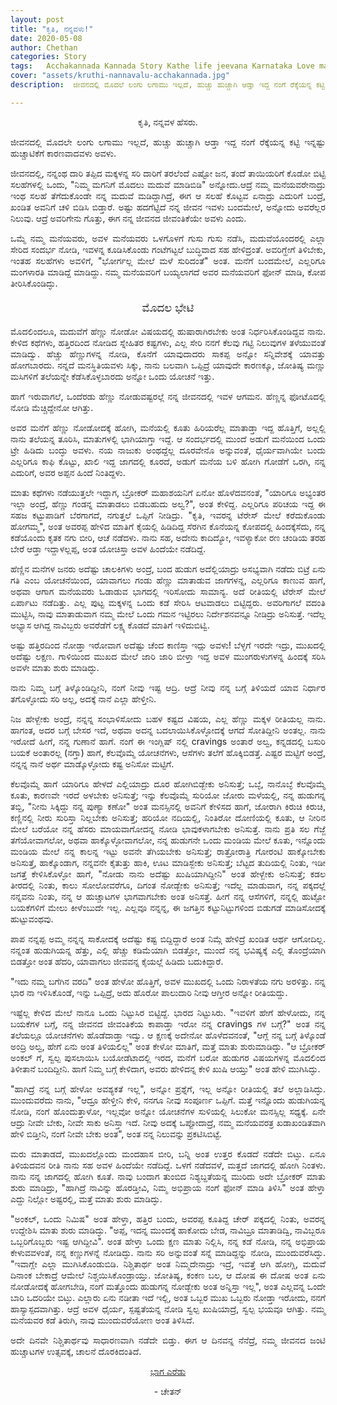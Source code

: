 ```yaml
---
layout: post
title: "ಕೃತಿ, ನನ್ನವಳು!"
date: 2020-05-08
author: Chethan
categories: Story
tags:	Acchakannada Kannada Story Kathe life jeevana Karnataka Love marriage maduve preethi kannadastory
cover: "assets/kruthi-nannavalu-acchakannada.jpg"
description:  ಜೀವನದಲ್ಲಿ ಮೊದಲೆ ಲಂಗು ಲಗಾಮು ಇಲ್ಲದೆ, ಹುಚ್ಚು ಹುಚ್ಚಾಗಿ ಆಡ್ತಾ ಇದ್ದ ನಂಗೆ ರೆಕ್ಕೆಯನ್ನ ಕಟ್ಟಿ ಇನ್ನಷ್ಟು ಹುಚ್ಚಾಟಿಕೆಗೆ ಕಾರಣವಾದವಳು ಅವಳು.

---
```


<p align ="center"> ಕೃತಿ, ನನ್ನವಳ ಹೆಸರು. </p>
 
<p align ="justify"> ಜೀವನದಲ್ಲಿ ಮೊದಲೇ ಲಂಗು ಲಗಾಮು ಇಲ್ಲದೆ, ಹುಚ್ಚು ಹುಚ್ಚಾಗಿ ಆಡ್ತಾ ಇದ್ದ ನಂಗೆ ರೆಕ್ಕೆಯನ್ನ ಕಟ್ಟಿ ಇನ್ನಷ್ಟು ಹುಚ್ಚಾಟಿಕೆಗೆ ಕಾರಣವಾದವಳು ಅವಳು.  </p> <!--more-->

<p align ="justify"> ಜೀವನದಲ್ಲಿ, ನನ್ನಂಥ ದಾರಿ ತಪ್ಪಿದ ಮಕ್ಕಳನ್ನ ಸರಿ ದಾರಿಗೆ ತರಲೆಂದೆ ಎಷ್ಟೋ ಜನ, ತಂದೆ ತಾಯಿಯರಿಗೆ ಕೊಡೋ ಬಿಟ್ಟಿ ಸಲಹೆಗಳಲ್ಲಿ ಒಂದು, "ನಿಮ್ಮ ಮಗನಿಗೆ ಮೊದಲು ಮದುವೆ ಮಾಡಿಬಿಡಿ" ಅನ್ನೋದು.ಆದ್ರೆ ನಮ್ಮ ಮನೆಯವರೇನಾದ್ರು ಇಂಥ ಸಲಹೆ ತೆಗೆದುಕೊಂಡೇ ನನ್ನ ಮದುವೆ ಮಡಿದ್ದಾಗಿದ್ರೆ, ಈಗ ಆ ಸಲಹೆ ಕೊಟ್ಟವ ಏನಾದ್ರು ಎದುರಿಗೆ ಬಂದ್ರೆ, ಖಂಡಿತ ಅವನಿಗೆ ಚಳಿ ಬಿಡಿಸಿ ಬಿಡ್ತಾರೆ. ಅಷ್ಟು ಹದಗೆಟ್ಟಿದೆ ನನ್ನ ಜೀವನ ಇವಳು ಬಂದಮೇಲೆ, ಅನ್ನೋದು ಅವರೆಲ್ಲರ ನಿಲುವು. ಆದ್ರೆ ಅವರಿಗೇನು ಗೊತ್ತು, ಈಗ ನನ್ನ ಜೀವನದ ಜೀವಂತಿಕೆಯೇ ಅವಳು ಎಂದು. </p>

<p align ="justify"> ಒಮ್ಮೆ ನಮ್ಮ ಮನೆಯವರು, ಅವಳ ಮನೆಯವರು ಒಳಗೊಳಗೆ ಗುಸು ಗುಸು ನಡೆಸಿ, ಮದುವೆಯೊಂದರಲ್ಲಿ ಎಲ್ಲಾ ಸೇರಿದ ಸಂದರ್ಭ ನೋಡಿ, ಇವಳನ್ನ ಕೂಡಿಸಿಕೊಂಡು ಗಂಟೆಗಟ್ಟಲೆ ಬುದ್ಧಿವಾದ ಸಹ ಹೇಳಿದ್ರಂತೆ. ಅವರಿಗ್ಹೇಗೆ ತಿಳಿಬೇಕು, ಇಂತಹ ಸಲಹೆಗಳು ಅವಳಿಗೆ, "ಭೋರ್ಗಲ್ಲ ಮೇಲೆ ಮಳೆ ಸುರಿದಂತೆ" ಅಂತ. ಮನೆಗೆ ಬಂದಮೇಲೆ, ಎಲ್ಲರಿಗೂ ಮಂಗಳಾರತಿ ಮಾಡಿದ್ದೆ ಮಾಡಿದ್ದು. ನಮ್ಮ ಮನೆಯವರಿಗೆ ಬಯ್ಯಲಾಗದೆ ಅವರ ಮನೆಯವರಿಗೆ ಫೋನ್ ಮಾಡಿ, ಕೋಪ ತೀರಿಸಿಕೊಂಡಿದ್ಳು. </p>

<p align ="center" style="font-size:130%;" > ಮೊದಲ ಭೇಟಿ </p>

<p align ="justify"> ಮೊದಲಿಂದಲೂ, ಮದುವೆಗೆ ಹೆಣ್ಣು ನೋಡೋ ವಿಷಯದಲ್ಲಿ ಹುಷಾರಾಗಿರಬೇಕು ಅಂತ ನಿರ್ಧರಿಸಿಕೊಂಡಿದ್ದವ ನಾನು. ಕೇಳಿದ ಕಥೆಗಳು, ಹತ್ತಿರದಿಂದ ನೋಡಿದ ಸ್ನೇಹಿತರ ಕಷ್ಟಗಳು, ಎಲ್ಲ ಸೇರಿ ನನಗೆ ಕೆಲವು ಗಟ್ಟಿ ನಿಲುವುಗಳ ತಳೆಯುವಂತೆ ಮಾಡಿದ್ವು. ಹೆಚ್ಚು ಹೆಣ್ಣುಗಳನ್ನ ನೋಡಿ, ಕೊನೆಗೆ ಯಾವುದಾದರು ಸಾಕಪ್ಪ ಅನ್ನೋ ಸನ್ನಿವೇಶಕ್ಕೆ ಯಾವತ್ತು ಹೋಗಬಾರದು. ನನ್ನದೆ ಮನಸ್ಥಿತಿಯವಳು ಸಿಕ್ಕು, ನಾನು ಬಲವಾಗಿ ಒಪ್ಪಿದ್ರೆ ಯಾವುದೇ ಕಾರಣಕ್ಕೂ, ಜೋತಿಷ್ಯ ಮಣ್ಣು ಮಸಿಗಳಿಗೆ ತಲೆಯನ್ನೇ ಕೆಡೆಸಿಕೊಳ್ಳಬಾರದು ಅನ್ನೋ ಒಂದು ಯೋಚನೆ ಇತ್ತು. </p>

<p align ="justify"> ಹಾಗೆ ಇರುವಾಗಲೆ, ಒಂದೆರಡು ಹೆಣ್ಣು ನೋಡುವಷ್ಟರಲ್ಲೆ ನನ್ನ ಜೀವನದಲ್ಲಿ ಇವಳ ಆಗಮನ. ಹೆಣ್ಣನ್ನ ಫೋಟೊದಲ್ಲಿ ನೋಡಿ‌ ಮೆಚ್ಚಿದ್ದೇನೋ ಆಗಿತ್ತು.‌ </p>

<p align ="justify"> ಅವರ ಮನೆಗೆ ಹೆಣ್ಣು ನೋಡೋದಕ್ಕೆ ಹೋಗಿ, ಮನೆಯಲ್ಲಿ ಕೂತು ಹಿರಿಯರೆಲ್ಲ ಮಾತಾಡ್ತಾ ಇದ್ದ‌ ಹೊತ್ತಿಗೆ, ಅಲ್ಲಲ್ಲಿ ನಾನು ತಲೆಯನ್ನ ತೂರಿಸಿ, ಮಾತುಗಳಲ್ಲಿ ಭಾಗಿಯಾಗ್ತಾ ಇದ್ದೆ. ಆ ಸಂದರ್ಭದಲ್ಲಿ ಮುಂದೆ ಅಡುಗೆ ಮನೆಯಿಂದ ಒಂದು ಟ್ರೇ ಹಿಡಿದು ಬಂದ್ಳು ಅವಳು. ನಯ ನಾಜುಕು ಅಂಥದ್ದೆಲ್ಲ ದೂರವೇನೊ ಅನ್ನುವಂತೆ, ಧೈರ್ಯವಾಗಿಯೇ ಬಂದು ಎಲ್ಲರಿಗೂ ಕಾಫಿ ಕೊಟ್ಟು, ಖಾಲಿ ಇದ್ದ ಜಾಗದಲ್ಲಿ ಕೂರದೆ, ಅಡುಗೆ ಮನೆಯ ಬಳಿ ಹೋಗಿ ಗೋಡೆಗೆ ಒರಗಿ, ನನ್ನ ಎದುರಿಗೆ, ಅವರ ಅಪ್ಪನ ಹಿಂದೆ ನಿಂತಿದ್ದಳು‌.  </p>

<p align ="justify"> ಮಾತು ಕಥೆಗಳು ನಡೆಯುತ್ತಲೇ ಇದ್ದಾಗ, ಬ್ರೋಕರ್ ಮಹಾಶಯನಿಗೆ ಏನೋ ಹೊಳೆದವನಂತೆ, "ಯಾರಿಗೂ ಅಭ್ಯಂತರ ಇಲ್ಲಾ ಅಂದ್ರೆ, ಹೆಣ್ಣು ಗಂಡನ್ನ ಮಾತಾಡಲು ಬಿಡಬಹುದು ಅಲ್ವ?", ಅಂತ ಕೇಳಿದ್ದ. ಎಲ್ಲರಿಗೂ ಪರಿಚಯ ಇದ್ದ ಈ ಸಹಜ ಕಟ್ಟುಪಾಡಿಗೆ ಬೆರಗಾಗದೆ, ನಗುತ್ತಲೆ ಒಪ್ಪಿಗೆ ನೀಡಿದ್ರು. "ಕೃತಿ, ಇವರನ್ನ ಟೆರೇಸ್ ಮೇಲೆ ಕರೆದುಕೊಂಡು ಹೋಗಮ್ಮ", ಅಂತ ಅವರಪ್ಪ ಹೇಳಿದ ಮಾತಿಗೆ ಕೈಯಲ್ಲಿ ಹಿಡಿದಿದ್ದ ಸೆರಗಿನ ಕೊನೆಯನ್ನ ಕೋಪದಲ್ಲಿ ಹಿಂದಕ್ಕೆಸೆದು, ನನ್ನ ಕಡೆಯೊಂದು ಕೃತಕ ನಗು ಬೀರಿ, ಆಚೆ ನಡೆದಳು. ನಾನು ಸಹ, ಅದೇನು ಕಾದಿದ್ಯೋ, ಇವಳ್ಯಾಕೋ ರಣ ಚಂಡಿಯ ತರಹ ಬೇರೆ ಆಡ್ತಾ ಇದ್ದಾಳಲ್ಲಪ್ಪ, ಅಂತ ಯೋಚಿಸ್ತಾ ಅವಳ‌ ಹಿಂದೆಯೇ ನಡೆದಿದ್ದೆ.  </p>

<p align ="justify"> ಹೆಣ್ಣಿನ ಮನೆಗಳ ಜನರು ಅದೆಷ್ಟು ಚಾಲಕಿಗಳು ಅಂದ್ರೆ, ಬಂದ ಹುಡುಗ ಅದೆಲ್ಲಿಯಾದ್ರು ಅಸಭ್ಯವಾಗಿ ನಡೆದು ಬಿಟ್ರೆ ಏನು ಗತಿ ಎಂಬ ಯೋಚನೆಯಿಂದ, ಯಾವಾಗಲು ಗಂಡು ಹೆಣ್ಣು ಮಾತಾಡುವ ಜಾಗಗಳನ್ನ, ಎಲ್ಲರಿಗೂ ಕಾಣುವ ಹಾಗೆ, ಅಥವಾ ಆಗಾಗ ಮನೆಯವರು ಓಡಾಡುವ ಭಾಗದಲ್ಲಿ ಇರಿಸೋದು ಸಾಮಾನ್ಯ. ಅದೆ ರೀತಿಯಲ್ಲಿ ಟೆರೇಸ್ ಮೇಲೆ ಏರ್ಪಾಟು ನಡೆದಿತ್ತು. ಎಲ್ಲ ಪುಟ್ಟ ಮಕ್ಕಳನ್ನ ಒಂದು ಕಡೆ ಸೇರಿಸಿ ಆಟವಾಡಲು ಬಿಟ್ಟಿದ್ದರು. ಅವರಿಗಾಗಲೆ ವದಂತಿ‌ ಮುಟ್ಟಿಸಿ, ನಾವು ಮಾತಾಡುವಾಗ ನಮ್ಮ ಮೇಲೆ ಒಂದು ಗಮನ ಇಟ್ಟಿರಲು ನಿರ್ದೇಶನವನ್ನೂ ನೀಡಿದ್ರು ಅನಿಸುತ್ತೆ. ಇದೆಲ್ಲ ಅಭ್ಯಾಸ ಆಗಿದ್ದ ನಾವಿಬ್ಬರು ಅವರೆಡೆಗೆ‌ ಲಕ್ಷ್ಯ ಕೊಡದೆ ಮಾತಿಗೆ ಇಳಿದುಬಿಟ್ವಿ. </p>

<p align ="justify"> ಅಷ್ಟು ಹತ್ತಿರದಿಂದ ನೋಡ್ತಾ ಇರೋವಾಗ ಅದೆಷ್ಟು ಚೆಂದ ಕಾಣಿಸ್ತಾ ಇದ್ಲು ಅವಳು‌! ಬೆಳ್ಳಗೆ ಇರದೇ ಇದ್ರು, ಮುಖದಲ್ಲಿ ಅದೆಷ್ಟು ಲಕ್ಷಣ. ಗಾಳಿಯಿಂದ ಮುಖದ ಮೇಲೆ ಜಾರಿ ಜಾರಿ ಬೀಳ್ತಾ ಇದ್ದ ಅವಳ ಮುಂಗರುಳುಗಳನ್ನ ಹಿಂದಕ್ಕೆ ಸರಿಸಿ ಅವಳೇ ಮಾತು ಶುರು ಮಾಡಿದ್ಳು. </p>

<p align ="justify"> ನಾನು ನಿಮ್ಮ ಬಗ್ಗೆ ತಿಳ್ಕೊಂಡಿದ್ದೀನಿ, ನಂಗೆ ನೀವು ಇಷ್ಟ ಆದ್ರಿ. ಆದ್ರೆ ನೀವು ನನ್ನ ಬಗ್ಗೆ ತಿಳಿಯದೆ ಯಾವ ನಿರ್ಧಾರ ತಗೊಳ್ಳೋದು ಸರಿ ಅಲ್ಲ, ಅದಕ್ಕೆ ನಾನೆ ಎಲ್ಲಾ ಹೇಳ್ತೀನಿ. </p>

<p align ="justify"> ನಿಜ ಹೇಳ್ಬೇಕು ಅಂದ್ರೆ, ನನ್ನನ್ನ ಸಂಭಾಳಿಸೋದು ಬಹಳ ಕಷ್ಟದ ವಿಷಯ, ಎಲ್ಲ  ಹೆಣ್ಣು ಮಕ್ಕಳ ರೀತಿಯಲ್ಲ ನಾನು. ಹಾಗಂತ, ಅದರ ಬಗ್ಗೆ ಬೇಸರ ಇದೆ, ಅಥವಾ ಅದನ್ನ ಬದಲಾಯಿಸಿಕೊಳ್ಳೋದಕ್ಕೆ ಆಗದೆ ಸೋತಿದ್ದೀನಿ ಅಂತಲ್ಲ. ನಾನು ಇರೋದೆ ಹೀಗೆ, ನನ್ನ ಗುಣಾನೆ ಹಾಗೆ. ನಂಗೆ ಈ ಇಂಗ್ಲಿಷ್ ನಲ್ಲಿ cravings ಅಂತಾರೆ ಅಲ್ವ, ಕನ್ನಡದಲ್ಲಿ ಬಸುರಿ ಬಯಕೆ ಅಂತಾರಲ್ಲ (ನಗ್ತಾ) ಹಾಗೆ, ಕೆಲವೊಮ್ಮೆ ಯೋಚನೆಗಳು, ಆಸೆಗಳು ತಲೆಗೆ ಹೊಕ್ಕಿಬಿಡತ್ತೆ. ಎಷ್ಟರ ಮಟ್ಟಿಗೆ ಅಂದ್ರೆ, ನನ್ನನ್ನ ನಾನೆ ಅರ್ಥ ಮಾಡ್ಕೊಳ್ಳೋದು ಕಷ್ಟ ಅನಿಸೋ ಮಟ್ಟಿಗೆ.  </p>

<p align ="justify"> ಕೆಲವೊಮ್ಮೆ ಹಾಗೆ ಯಾರಿಗೂ ಹೇಳದೆ ಎಲ್ಲಿಯಾದ್ರು ದೂರ ಹೋಗಿಬಿಡ್ಬೇಕು ಅನಿಸುತ್ತೆ; ಒಬ್ಳೆ, ನಾನೊಬ್ಳೆ ಕೆಲವೊಮ್ಮೆ ಕೂತು, ಕಾರಣವೇ ಇರದೆ ಅಳಬೇಕು ಅನಿಸುತ್ತೆ; ಇನ್ನು ಕೆಲವೊಮ್ಮೆ ಸುರಿಯೋ ಜೋರು ಮಳೆಯಲ್ಲಿ, ನನ್ನ ಹುಡುಗನ್ನ ತಬ್ಬಿ, "ನೀನು ಸಿಕ್ಕಿದ್ದು ನನ್ನ ಪುಣ್ಯಾ ಕಣೋ‌" ಅಂತ ಮನಸ್ಸಿನಲ್ಲಿ ಅವನಿಗೆ ಕೇಳಿಸದ ಹಾಗೆ, ಜೋರಾಗಿ ಕಿರುಚಿ ಕಿರುಚಿ, ಕಣ್ಣಿನಲ್ಲಿ ನೀರು ಸುರಿಸ್ತಾ ನಿಲ್ಲಬೇಕು ಅನಿಸುತ್ತೆ; ಹರಿಯೋ ನದಿಯಲ್ಲಿ, ನಿಂತಿರೋ ದೋಣಿಯಲ್ಲಿ ಕೂತು, ಆ ನೀರಿನ ಮೇಲೆ ಬರೆಯೋ ನನ್ನ ಹೆಸರು ಮಾಯವಾಗೋದನ್ನ ನೋಡಿ ಭಾವುಕಳಾಗಬೇಕು ಅನಿಸುತ್ತೆ. ನಾನು ಪ್ರತಿ ಸಲ ಗೆಜ್ಜೆ ತಗೆಯೋವಾಗಲೋ, ಅಥವಾ ಹಾಕ್ಕೊಳ್ಳೋವಾಗಲೋ, ನನ್ನ ಹುಡುಗನೇ ಒಂದು ಮಂಡಿಯ ಮೇಲೆ ಕೂತು, ಇನ್ನೊಂದು ಮಂಡಿಯ ಮೇಲೆ ನನ್ನ ಕಾಲನ್ನ ಇಟ್ಟು ಅವನೇ ತೆಗಿಯಬೇಕು ಅನಿಸುತ್ತೆ; ರಾತ್ರೋರಾತ್ರಿ ಗೋರಂಟಿ ಹಾಕ್ಕೋಬೇಕು ಅನಿಸುತ್ತೆ, ಹಾಕ್ಕೊಂಡಾಗ, ನನ್ನವನೇ ಕೈತುತ್ತು ಹಾಕಿ, ಊಟ ಮಾಡಿಸ್ಬೇಕು ಅನಿಸುತ್ತೆ; ಬೆಟ್ಟದ ತುದಿಯಲ್ಲಿ ನಿಂತು, ಇಡೀ ಜಗತ್ತೆ ಕೇಳಿಸಿಕೊಳ್ಳೋ ಹಾಗೆ, "ನೋಡು ನಾನು ಅದೆಷ್ಟು ಖುಷಿಯಾಗಿದ್ದೀನಿ" ಅಂತ ಹೇಳ್ಬೇಕು ಅನಿಸುತ್ತೆ; ಕಡಲ ತೀರದಲ್ಲಿ ನಿಂತು, ಕಾಲು ಸೋಲೋವರೆಗೂ, ದಿಗಂತ ನೋಡ್ಬೇಕು ಅನಿಸುತ್ತೆ; ಇದೆಲ್ಲ ಮಾಡುವಾಗ, ನನ್ನ ಪಕ್ಕದಲ್ಲೆ ನನ್ನವನು ನಿಂತು, ನನ್ನ ಆ ಹುಚ್ಚಾಟಗಳ ಭಾಗವಾಗಬೇಕು ಅಂತ ಅನಿಸತ್ತೆ. ಹೀಗೆ ನನ್ನ ಆಸೆಗಳಿಗೆ, ನನ್ನಲ್ಲಿ ಹುಟ್ಟೋ ಬಯಕೆಗಳಿಗೆ ಮೇಲು ಕೀಳೆಂಬುದೇ ಇಲ್ಲ. ಎಲ್ಲವೂ ನನ್ನನ್ನ, ಈ ಜಗತ್ತಿನ ಕಟ್ಟುನಿಟ್ಟುಗಳಿಂದ ಬಿಡುಗಡೆ ಮಾಡಿಸೋದಕ್ಕೆ ಹುಟ್ಟುವಂಥವು. </p>

<p align ="justify"> ಪಾಪ ನನ್ನಪ್ಪ ಅಮ್ಮ ನನ್ನನ್ನ ಸಾಕೋದಕ್ಕೆ ಅದೆಷ್ಟು ಕಷ್ಟ ಬಿದ್ದಿದ್ದಾರೆ ಅಂತ ನಿಮ್ಗೆ ಹೇಳಿದ್ರೆ ಖಂಡಿತ ಆರ್ಥ ಆಗೋದಿಲ್ಲ. ನನ್ನಂತ ಹುಡುಗಿಯನ್ನ ಹೆತ್ತು, ಎಲ್ಲಿ ಹೆಚ್ಚು ಕಡಿಮೆಯಾಗಿ ಬಿಡತ್ತೋ, ಮುಂದೆ ನನ್ನ ಭವಿಷ್ಯಕ್ಕೆ ಎಲ್ಲಿ ತೊಂದ್ರೆಯಾಗಿ ಬಿಡತ್ತೋ ಅಂತ ಹೆದರಿ, ಯಾವಾಗಲು ಜೀವವನ್ನ ಕೈಯಲ್ಲೆ ಹಿಡಿದು ಬದುಕಿದ್ದಾರೆ‌. </p>

<p align ="justify"> "ಇದು ನಮ್ಮ ಬಗೆಗಿನ ವರದಿ" ಅಂತ ಹೇಳೋ ಹೊತ್ತಿಗೆ, ಅವಳ ಮುಖದಲ್ಲಿ ಒಂದು ನಿರಾಳತೆಯ ನಗು ಅರಳಿತ್ತು. ನನ್ನ ಭಾರ ನಾ ಇಳಿಸಿಕೊಂಡೆ, ಇನ್ನು ಒಪ್ಪಿದ್ರೆ, ಅದು ಹೊರೋ ಪಾಲುದಾರಿ ನೀವು ಆಗ್ತೀರ ಅನ್ನೋ ರೀತಿಯದ್ದು. </p>

<p align ="justify"> ಇಷ್ಟೆಲ್ಲ ಕೇಳಿದ ಮೇಲೆ ನಾನೂ ಒಂದು ನಿಟ್ಟುಸಿರ ಬಿಟ್ಟಿದ್ದೆ. ಭಾರದ ನಿಟ್ಟುಸಿರು. "ಇವಳಿಗೆ ಹೇಗೆ ಹೇಳೋದು, ನನ್ನ ಬಯಕೆಗಳ ಬಗ್ಗೆ, ನನ್ನ ಜೀವನದ ಜೀವಂತಿಕೆಯ ಕಾಪಾಡ್ತಾ ಇರೋ ನನ್ನ cravings ಗಳ ಬಗ್ಗೆ?" ಅಂತ ನನ್ನ ತಲೆಯಲ್ಲೂ ಯೋಚನೆಗಳು ಹೊಡೆದಾಡ್ತಾ ಇದ್ವು. ಆ ಕ್ಷಣಕ್ಕೆ ಅದೇನೋ ಹೊಳೆದವನಂತೆ, "ಆಗ್ಲೆ ನನ್ನ ಬಗ್ಗೆ ತಿಳ್ಕೊಂಡೆ ಅಂದ್ರಿ ಅಲ್ವ, ಹೇಗೆ ಏನು ಅಂತ ತಿಳಿಯಲಿಲ್ಲ" ಅಂತ ಕೇಳೋ ಮಾತಿಗೆ, ಮತ್ತೆ ಮಾತು ಶುರುಮಾಡಿದ್ಳು. "ಆ ಬ್ರೋಕರ್ ಅಂಕಲ್ ಗೆ, ಸ್ವಲ್ಪ ಪುಸಲಾಯಿಸಿ ಬಯೋಡೆಟಾದಲ್ಲಿ ಇರದ, ಮನೆಗೆ ಬರೋ ಹುಡುಗರ ವಿಷಯಗಳನ್ನ ಮೊದಲಿಂದ ತಿಳೀತಾನೆ ಬಂದಿದ್ದೀನಿ. ಹಾಗೆ ನಿಮ್ಮ ಬಗ್ಗೆ ಕೇಳಿದಾಗ, ಅವರು ಹೇಳಿದನ್ನ ಕೇಳಿ ಖುಷಿ ಆಯ್ತು" ಅಂತ ಹೇಳಿ ಮುಗಿಸಿದ್ಳು. </p>

<p align ="justify"> "ಹಾಗಿದ್ರೆ ನನ್ನ ಬಗ್ಗೆ ಹೇಳೋ ಅವಶ್ಯಕತೆ ಇಲ್ಲ", ಅನ್ನೋ ಪ್ರಶ್ನೆಗೆ, ಇಲ್ಲ ಅನ್ನೋ ರೀತಿಯಲ್ಲಿ ತಲೆ ಅಲ್ಲಾಡಿಸಿದ್ಳು. ಮುಂದುವರೆದು ನಾನು, "ಆದ್ರೂ ಹೇಳ್ತೀನಿ ಕೇಳಿ, ನನಗೂ ನೀವು ಸಂಪೂರ್ಣ ಒಪ್ಪಿಗೆ. ಮತ್ತೆ ಇನ್ನೊಂದು ಹುಡುಗಿಯನ್ನ ನೋಡಿ, ನಂಗೆ ಹೊಂದುತ್ತಾಳೋ, ಇಲ್ಲವೋ ಅನ್ನೋ ಯೋಚನೆಗಳ ಸುಳಿಯಲ್ಲಿ ಸಿಲುಕೋ ಮನಸ್ಸಿಲ್ಲ ಸಧ್ಯಕ್ಕೆ. ಏನೇ ಆದ್ರು ನೀವೇ ಬೇಕು, ನೀವೇ  ಸಾಕು ಅನಿಸ್ತಾ ಇದೆ. ನೀವು ಅದಕ್ಕೆ ಒಪ್ಪೋದಾದ್ರೆ, ನಮ್ಮ ಮನೆಯವರತ್ರ ಖಡಾಖಂಡಿತವಾಗಿ ಹೇಳಿ ಬಿಡ್ತೀನಿ, ನಂಗೆ ನೀವೇ  ಬೇಕು ಅಂತ", ಅಂತ ನನ್ನ ನಿಲುವನ್ನು ಪ್ರಕಟಿಸಿಬಿಟ್ಟೆ.  </p>

<p align ="justify"> ಮರು ಮಾತಾಡದೆ, ಮುಖದಲ್ಲೊಂದು ಮಂದಹಾಸ ಬೀರಿ, ಬನ್ನಿ ಅಂತ ಉತ್ತರ ಕೊಡದೆ ನಡೆದೇ ಬಿಟ್ಳು. ಏನೂ ತಿಳಿಯದವನ ರೀತಿ ನಾನು ಸಹ ಅವಳ ಹಿಂದೆಯೇ ನಡೆದಿದ್ದೆ. ಒಳಗೆ ನಡೆದವಳೆ, ಮತ್ತದೆ ಜಾಗದಲ್ಲಿ ಹೋಗಿ ನಿಂತಳು. ನಾನು ನನ್ನ ಜಾಗದಲ್ಲಿ ಹೋಗಿ ಕೂತೆ. ನಾವು ಬಂದಾಗ ತುಂಬಿದ ನಿಶ್ಯಬ್ದತೆಯನ್ನ ಮುರಿದು ಅದೇ ಬ್ರೋಕರ್ ಮಾತು ಶುರು ಮಾಡಿದ್ರು, "ಹಾಗಿದ್ರೆ ನಾವಿನ್ನು‌ ಹೊರಡ್ತೀವಿ, ನಿಮ್ಮ ಅಭಿಪ್ರಾಯ ನಂಗೆ ಫೋನ್ ಮಾಡಿ ತಿಳಿಸಿ" ಅಂತ ಹೇಳ್ತಾ ಎದ್ದು ನಿಲ್ಲೋ ಅಷ್ಟರಲ್ಲಿ, ಮತ್ತೆ ಮಾತು ಶುರು ಮಾಡಿದ್ಳು. </p>

<p align ="justify"> "ಅಂಕಲ್, ಒಂದು ನಿಮಿಷ" ಅಂತ ಹೇಳ್ತಾ, ಹತ್ತಿರ ಬಂದು, ಅವರಪ್ಪ ಕೂತಿದ್ದ ಚೇರ್ ಪಕ್ಕದಲ್ಲಿ ನಿಂತು, ಅವರನ್ನ ಉದ್ದೇಶಿಸಿ ಮಾತು ಶುರು ಮಾಡಿದ್ಳು. "ಅಪ್ಪ, ಇದನ್ನ ಮುಂದಕ್ಕೆ ಹಾಕೋದು ಬೇಡ, ನಾವಿಬ್ರೂ ಮಾತಾಡಿದ್ವಿ, ನಾವಿಬ್ಬರೂ ಒಬ್ಬರಿಗೊಬ್ಬರು ಇಷ್ಟ ಆಗಿದ್ದೀವಿ". ಅಂತ ಹೇಳ್ತಾ ಒಂದು ಕ್ಷಣ ಮಾತು ನಿಲ್ಲಿಸಿ, ನನ್ನ ಕಡೆ ನೋಡಿ, ನನ್ನ ಅಭಿಪ್ರಾಯ ಕೇಳುವವಳಂತೆ, ನನ್ನ ಕಣ್ಣುಗಳನ್ನೆ ನೋಡಿದ್ಳು. ನಾನು ಸರಿ ಅನ್ನುವಂತೆ ಸನ್ನೆ ಮಾಡಿದ್ದನ್ನು ನೋಡಿ, ಮುಂದುವರೆಸಿದ್ಳು. "ಇವಾಗ್ಲೇ ಎಲ್ಲಾ ಮುಗಿಸಿಕೊಂಡುಬಿಡಿ. ನಿಶ್ಚಿತಾರ್ಥ ಅಂತ ನಿಮ್ಮದೇನಾದ್ರು ಇದ್ರೆ, ಇವತ್ತೆ ಆಗಿ ಹೋಗ್ಲಿ, ಮದುವೆ ದಿನಾಂಕ ಬೇಕಾದ್ರೆ ಆಮೇಲೆ ನಿಶ್ಚಯಿಸಿಕೊಂಡ್ರಾಯ್ತು. ಜೋತಿಷ್ಯ, ಕಂಕಣ ಬಲ, ಆ ದೋಷ ಈ ದೋಷ ಅಂತ ಏನು ನೋಡೋದಕ್ಕೆ ಹೋಗಬೇಡಿ, ನಂಗೆ ಮತ್ತೊಂದು‌ ಹುಡುಗನ್ನ ನೋಡ್ಬೇಕು ಅಂತ ಅನ್ನಿಸ್ತಾ ಇಲ್ಲ", ಅಂತ ಎಲ್ಲವನ್ನ‌ ಒಂದೇ ಬಾರಿ ಒದರಿಯೇ ಬಿಟ್ಳು. ಎಲ್ಲಾರು ಏನು ನಡೀತಾ ಇದೆ ಇಲ್ಲಿ, ಅಂತ ಒಬ್ಬರ ಮುಖ ಒಬ್ಬರು ನೋಡ್ತಾ ಇರೋದು, ನನಗೆ ಹಾಸ್ಯಾಸ್ಪದವಾಗಿತ್ತು. ಆದ್ರೆ ಅವಳ ಧೈರ್ಯ, ಸ್ಪಷ್ಟತೆಯನ್ನ ನೋಡಿ ಸ್ವಲ್ಪ ಖುಷಿಯಾದ್ರೆ, ಸ್ವಲ್ಪ ಭಯವೂ ಆಗಿತ್ತು. ನಮ್ಮ ಮನೆಯವರ ಕಡೆ ತಿರುಗಿ, ನಾವು ಮುಂದುವರೆಯೋಣ ಅಂತ ತಿಳಿಸಿದೆ.  </p>
 

<p align ="justify"> ಅದೇ ದಿನವೇ ನಿಶ್ಚಿತಾರ್ಥವು ಸಾಧಾರಣವಾಗಿ ನಡೆದೇ ಬಿಡ್ತು. ಈಗ ಆ ದಿನವನ್ನ ನೆನೆದ್ರೆ, ನಮ್ಮ ಜೀವನದ ಜಂಟಿ ಹುಚ್ಚಾಟಗಳ ಉತ್ಸವಕ್ಕೆ, ಚಾಲನೆ ದೊರಕಿದಂತಿದೆ. </p>

<p align ="center"> <a href="https://acchakannada.com/story/2020/09/03/kruthi-nannavalu-2.html">ಭಾಗ ಎರೆಡು</a> </p>

<p align ="center"> - ಚೇತನ್</p>
